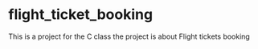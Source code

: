 # flight_ticket_booking
This is a project for the  C class the project is about Flight tickets booking
